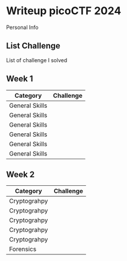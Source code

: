 # **Writeup picoCTF 2024**
Personal Info
## **List Challenge**
List of challenge I solved
## **Week 1**
| **Category**    | **Challenge**                       |
| -------------   | -------------                       |
| General Skills |        |
| General Skills |    |
| General Skills |        |
| General Skills |  |
| General Skills |  |
| General Skills |        |
## **Week 2**
| **Category**    | **Challenge**                       |
| -------------   | -------------                       |
| Cryptograhpy ||
| Cryptograhpy ||
| Cryptograhpy ||
| Cryptograhpy ||
| Cryptograhpy ||
| Forensics   ||
